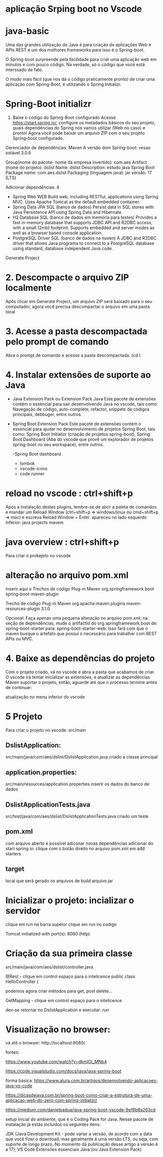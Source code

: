 # aplicação Srping boot no Vscode

# java-basic

Uma das grandes utilização do Java é para criação de aplicações Web e APIs REST e um dos melhores frameworks para isso é o Spring-boot.

O Spring-boot surpreende pela facilidade para criar uma aplicação web em minutos e com pouco código. Na verdade, só o código que você está interssado de fato.

O modo mais fácil (que nos dá o código praticamente pronto) de criar uma aplicação com Spring-Boot, é utilizando o Spring Initializr.

# Spring-Boot initializr

1. Baixe o código do Spring-Boot configurado
   Acesse https://start.spring.io/, configure os metadados básicos do seu projeto, quais dependências do Spring nós vamos utilizar (Web no caso) e pronto! Agora você pode baixar um arquivo ZIP com o seu projeto Spring-boot configurado.

Gerenciador de dependências: Maven
A versão dom Spring-boot: vesao estável 3.0.6

Group(nome do pacote- nome da empresa invertido): com.aes
Artifact (nome do projeto): dslist
Name: dslist
Description: estudo java Spring Boot
Package name: com.aes.dslist
Packaging (linguagem java): jar
versão: 17 (LTS)

Adicionar dependências: 4

- Spring Web WEB
  Build web, including RESTful, applications using Spring MVC. Uses Apache Tomcat as the default embedded container.
- Spring Data JPA SQL (banco de dados)
  Persist data in SQL stores with Java Persistence API using Spring Data and Hibernate.
- H2 Database SQL (banco de dados em memória para testes)
  Provides a fast in-memory database that supports JDBC API and R2DBC access, with a small (2mb) footprint. Supports embedded and server modes as well as a browser based console application.
- PostgreSQL Driver SQL (banco de dados na nuven)
  A JDBC and R2DBC driver that allows Java programs to connect to a PostgreSQL database using standard, database independent Java code.

Generate Project

# 2. Descompacte o arquivo ZIP localmente

Após clicar em Generate Project, um arquivo ZIP será baixado para o seu computador, agora você precisa descompactar o arquivo em uma pasta local

# 3. Acesse a pasta descompactada pelo prompt de comando

Abra o prompt de comando e acesse a pasta descompactada. (cd <caminho da pasta>)

# 4. Instalar extensões de suporte ao Java

- Java Extension Pack ou Extension Pack Java
  Este pacote de extensões contém o essencial para sair desenvolvendo Java no vscode, tais como: Navegação de código, auto-complete, refactor, snippets de códigos principais, debbuger, entre outros.

- Spring Boot Extension Pack
  Este pacote de extensões contém o essencial para ajudar no desenvolvimento de projetos Spring Boot, tais como: Spring Boot Initializr (criação de projetos spring-boot), Spring Boot Dashboard (Aba do vscode que provê um explorador de projetos spring-boot no seu workspace), entre outros.

  -Spring Boot dashboard

  - lombok
  - vscode-icons
  - code runner

# reload no vscode : ctrl+shift+p

Após a instalação destes plugins, lembre-se de abrir a paleta de comandos e mandar um Reload Window (ctrl+shift+p => windows/linux ou cmd+shift+p => mac) e escreva Reload Window + Enter.
apareceu no lado esquerdo inferior: java projects
mavem

# java overview : ctrl+shift+p

Para criar o prokejeto no vscode

# alteração no arquivo pom.xml

<build>
		<plugins>
    inserir aqui o Trechos de código Plug-in Maven
			<plugin>
				<groupId>org.springframework.boot</groupId>
				<artifactId>spring-boot-maven-plugin</artifactId>
			</plugin>
		</plugins>
	</build>

Trecho de código Plug-in Maven
<plugin>
<groupId>org.apache.maven.plugins</groupId>
<artifactId>maven-resources-plugin</artifactId>
<version>3.1.0</version> <!--$NO-MVN-MAN-VER$ -->
</plugin>

Opcional:
Faça apenas uma pequena alteração no arquivo pom.xml, na seção de dependências, mude o artifactId do org.springframework.boot de: spring-boot-starter para: spring-boot-starter-web. Isso fará com que o maven busque o artefato que possui o necessário para trabalhar com REST APIs ou MVC.

# 4. Baixe as dependências do projeto

Com o projeto criado, vá no vscode e abra a pasta que acabamos de criar. O vscode irá tentar inicializar as extensões, e atualizar as dependências Maven suportar o projeto, então, aguarde até que o processo termine antes de continuar:

atualização no menu inferior do vscode

# 5 Projeto

Para criar o projeto no vscode: src/main

## DslistApplication:

src/main/java/com/aes/dslist/DslistApplication.java
criado a classe principal

## application.properties:

src/main/resources/application.properties
inserir os dados do banco de dados

## DslistApplicationTests.java

src/test/java/com/aes/dslist/DslistApplicationTests.java
criado um teste

## pom.xml

com arquivo aberto é possível adiconar novas dependências
adicionar do start spring io:
clique com o botão direito no arquivo pom.xml em add starters

## target

local que será gerado os arquivos de build arquivo jar

# Inicializar o projeto: incializar o servidor

clique em run na barra supeior
clique em run no codigo

Tomcat initialized with port(s): 8080 (http)

# Criação da sua primeira classe

src/main/java/com/aes/dslist/controller.java

@Rest - clique em control espaço para o intelicence
public class HelloController {

podemos agora criar métodos para get, post delete...

GetMapping - clique em control espaço para o intelicence

dev-se retornar no DslistApplication e executar: run

# Visualização no browser:

vá até o browser:
http://localhost:8080/

fontes:

https://www.youtube.com/watch?v=dkmlOi_MNb4

https://code.visualstudio.com/docs/java/java-spring-boot

forma básica:
https://www.alura.com.br/artigos/desenvolvendo-aplicacoes-java-vs-code

https://dicasdejava.com.br/spring-boot-como-criar-a-estrutura-de-uma-aplicacao-web-do-zero-com-spring-initializr/

https://medium.com/danielpadua/java-spring-boot-vscode-9ef9b8a263cd

setup inicial do ambiente, que é o Coding Pack for Java. Nesse pacote de instalação já estão incluídos os seguintes itens:

JDK (Java Development Kit - pode variar a versão, de acordo com a data que você fizer o download, mas geralmente é uma versão LTS, ou seja, com suporte de longo prazo. No momento da publicação desse artigo a versão é a 17);
VS Code
Extensões essenciais Java (ou Java Extension Pack)
